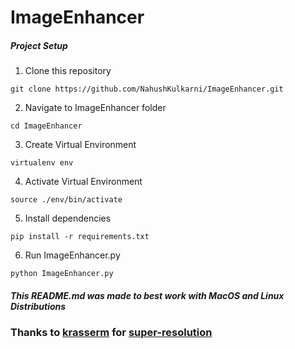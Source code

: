 # ImageEnhancer

##### Project Setup

1. Clone this repository
```
git clone https://github.com/NahushKulkarni/ImageEnhancer.git
```
2. Navigate to ImageEnhancer folder
```
cd ImageEnhancer
```
3. Create Virtual Environment
```
virtualenv env
```
4. Activate  Virtual Environment
```
source ./env/bin/activate
```
5. Install dependencies
```
pip install -r requirements.txt
```
6. Run ImageEnhancer.py
```
python ImageEnhancer.py
```

##### *This README.md was made to best work with MacOS and Linux Distributions*


### Thanks to [krasserm](https://github.com/krasserm) for [super-resolution](https://github.com/krasserm/super-resolution.git)

